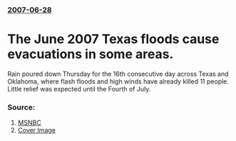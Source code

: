 ### [2007-06-28](/news/2007/06/28/index.md)

#  The June 2007 Texas floods cause evacuations in some areas. 

Rain poured down Thursday for the 16th consecutive day across Texas and Oklahoma, where flash floods and high winds have already killed 11 people. Little relief was expected until the Fourth of July. 


### Source:

1. [MSNBC](http://www.msnbc.msn.com/id/19458181/)
1. [Cover Image](http://media3.s-nbcnews.com/j/msnbc/Components/Photos/070628/070628_texasflood_hmed_1p.standard.jpg)
